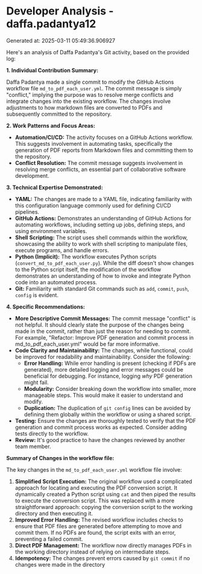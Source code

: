 # Developer Analysis - daffa.padantya12
Generated at: 2025-03-11 05:49:36.906927

Here's an analysis of Daffa Padantya's Git activity, based on the provided log:

**1. Individual Contribution Summary:**

Daffa Padantya made a single commit to modify the GitHub Actions workflow file `md_to_pdf_each_user.yml`. The commit message is simply "conflict," implying the purpose was to resolve merge conflicts and integrate changes into the existing workflow. The changes involve adjustments to how markdown files are converted to PDFs and subsequently committed to the repository.

**2. Work Patterns and Focus Areas:**

*   **Automation/CI/CD:** The activity focuses on a GitHub Actions workflow.  This suggests involvement in automating tasks, specifically the generation of PDF reports from Markdown files and committing them to the repository.
*   **Conflict Resolution:** The commit message suggests involvement in resolving merge conflicts, an essential part of collaborative software development.

**3. Technical Expertise Demonstrated:**

*   **YAML:**  The changes are made to a YAML file, indicating familiarity with this configuration language commonly used for defining CI/CD pipelines.
*   **GitHub Actions:** Demonstrates an understanding of GitHub Actions for automating workflows, including setting up jobs, defining steps, and using environment variables.
*   **Shell Scripting:** The script uses shell commands within the workflow, showcasing the ability to work with shell scripting to manipulate files, execute programs, and handle errors.
*   **Python (Implicit):** The workflow executes Python scripts (`convert_md_to_pdf_each_user.py`). While the diff doesn't show changes to the Python script itself, the modification of the workflow demonstrates an understanding of how to invoke and integrate Python code into an automated process.
*   **Git:** Familiarity with standard Git commands such as `add`, `commit`, `push`, `config` is evident.

**4. Specific Recommendations:**

*   **More Descriptive Commit Messages:** The commit message "conflict" is not helpful. It should clearly state the purpose of the changes being made in the commit, rather than just the reason for needing to commit. For example, "Refactor: Improve PDF generation and commit process in md_to_pdf_each_user.yml" would be far more informative.
*   **Code Clarity and Maintainability:** The changes, while functional, could be improved for readability and maintainability.  Consider the following:
    *   **Error Handling:** While error handling is present (checking if PDFs are generated), more detailed logging and error messages could be beneficial for debugging.  For instance, logging *why* PDF generation might fail.
    *   **Modularity:**  Consider breaking down the workflow into smaller, more manageable steps. This would make it easier to understand and modify.
    *  **Duplication:** The duplication of `git config` lines can be avoided by defining them globally within the workflow or using a shared script.
*   **Testing:** Ensure the changes are thoroughly tested to verify that the PDF generation and commit process works as expected. Consider adding tests directly to the workflow.
*   **Review:**  It's good practice to have the changes reviewed by another team member.

**Summary of Changes in the workflow file:**

The key changes in the `md_to_pdf_each_user.yml` workflow file involve:

1.  **Simplified Script Execution:** The original workflow used a complicated approach for locating and executing the PDF conversion script. It dynamically created a Python script using `cat` and then piped the results to execute the conversion script. This was replaced with a more straightforward approach: copying the conversion script to the working directory and then executing it.
2.  **Improved Error Handling:** The revised workflow includes checks to ensure that PDF files are generated before attempting to move and commit them.  If no PDFs are found, the script exits with an error, preventing a failed commit.
3.  **Direct PDF Management:** The workflow now directly manages PDFs in the working directory instead of relying on intermediate steps.
4.  **Idempotency:** The changes prevent errors caused by `git commit` if no changes were made in the directory

